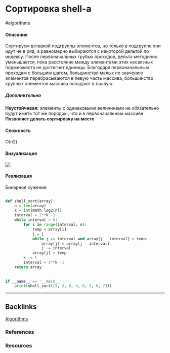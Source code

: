 # Сортировка shell-a
#algorithms 

#### Описание
Сортируем вставкой подгруппы элементов, но только в подгруппе они идут не в ряд, а равномерно выбираются с некоторой дельтой по индексу. После первоначальных грубых проходов, дельта методично уменьшается, пока расстояние между элементами этих несвязных подмножеств не достигнет единицы. Благодаря первоначальным проходам с большим шагом, большинство малых по значению элементов перебрасываются в левую часть массива, большинство крупных элементов массива попадают в правую.

##### Дополнительно
**Неустойчивая:** элементы с одинаковыми величинами не обязательно будут иметь тот же порядок., что и в первоначальном массиве
**Позволяет делать сортировку на месте**

#### Сложность
O(n2)

#### Визуализация
![](https://habrastorage.org/webt/ig/rb/aa/igrbaajcuoxuj4q-l-38x0qsoq4.gif)

#### Реализация

Бинарное сужение

```python

def shell_sort(array):  
    n = len(array)  
    k = int(math.log2(n))  
    interval = 2**k -1  
    while interval > 0:  
        for i in range(interval, n):  
            temp = array[i]  
            j = i  
            while j >= interval and array[j - interval] > temp:  
                array[j] = array[j - interval]  
                j -= interval  
            array[j] = temp  
        k -= 1  
        interval = 2**k -1  
    return array  
  
  
if __name__ == '__main__':  
    print(shell_sort([5, 2, 8, 4, 0, 2, 6, 7]))

```

---
## Backlinks
[Algorithms](../Algorithms.md)

### References

### Resources




